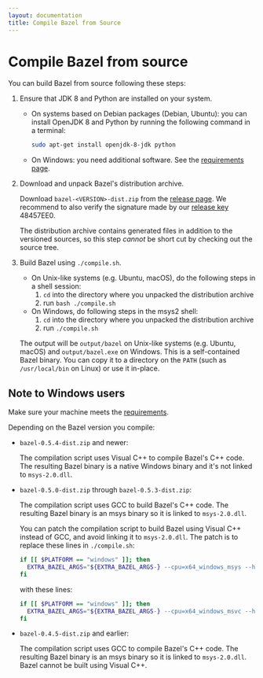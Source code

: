 ```yaml
---
layout: documentation
title: Compile Bazel from Source
---
```


# <a name="compiling-from-source"></a>Compile Bazel from source

You can build Bazel from source following these steps:

1.  Ensure that JDK 8 and Python are installed on your system.
    *   On systems based on Debian packages (Debian, Ubuntu): you can install
        OpenJDK 8 and Python by running the following command in a terminal:

        ```sh
        sudo apt-get install openjdk-8-jdk python
        ```
    *   On Windows: you need additional software. See the [requirements
        page](windows.html#requirements).

2.  Download and unpack Bazel's distribution archive.

    Download `bazel-<VERSION>-dist.zip` from the [release
    page](https://github.com/bazelbuild/bazel/releases). We recommend to also
    verify the signature made by our [release
    key](https://bazel.build/bazel-release.pub.gpg) 48457EE0.

    The distribution archive contains generated files in addition to the
    versioned sources, so this step _cannot_ be short cut by checking out the
    source tree.

3.  Build Bazel using `./compile.sh`.
    *   On Unix-like systems (e.g. Ubuntu, macOS), do the following steps in a
        shell session:
        1.  `cd` into the directory where you unpacked the distribution archive
        2.  run `bash ./compile.sh`
    *   On Windows, do following steps in the msys2 shell:
        1.  `cd` into the directory where you unpacked the distribution archive
        2.  run `./compile.sh`

    The output will be `output/bazel` on Unix-like systems (e.g. Ubuntu, macOS)
    and `output/bazel.exe` on Windows. This is a self-contained Bazel binary.
    You can copy it to a directory on the `PATH` (such as `/usr/local/bin` on
    Linux) or use it in-place.

## Note to Windows users

Make sure your machine meets the [requirements](windows.html).

Depending on the Bazel version you compile:

*   `bazel-0.5.4-dist.zip` and newer:

    The compilation script uses Visual C++ to compile Bazel's C++ code. The
    resulting Bazel binary is a native Windows binary and it's not linked to
    `msys-2.0.dll`.

*   `bazel-0.5.0-dist.zip` through `bazel-0.5.3-dist.zip`:

    The compilation script uses GCC to build Bazel's C++ code. The resulting
    Bazel binary is an msys binary so it is linked to `msys-2.0.dll`.

    You can patch the compilation script to build Bazel using Visual C++ instead
    of GCC, and avoid linking it to `msys-2.0.dll`. The patch is to replace
    these lines in `./compile.sh`:

    ```sh
    if [[ $PLATFORM == "windows" ]]; then
      EXTRA_BAZEL_ARGS="${EXTRA_BAZEL_ARGS-} --cpu=x64_windows_msys --host_cpu=x64_windows_msys"
    fi
    ```

    with these lines:

    ```sh
    if [[ $PLATFORM == "windows" ]]; then
      EXTRA_BAZEL_ARGS="${EXTRA_BAZEL_ARGS-} --cpu=x64_windows_msvc --host_cpu=x64_windows_msvc"
    fi
    ```

*   `bazel-0.4.5-dist.zip` and earlier:

    The compilation script uses GCC to compile Bazel's C++ code. The resulting
    Bazel binary is an msys binary so it is linked to `msys-2.0.dll`. Bazel
    cannot be built using Visual C++.
